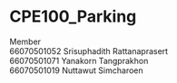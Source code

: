 # CPE100_Parking <br>
Member<br>
66070501052 Srisuphadith Rattanaprasert<br>
66070501071 Yanakorn Tangprakhon<br>
66070501019 Nuttawut Simcharoen <br>
